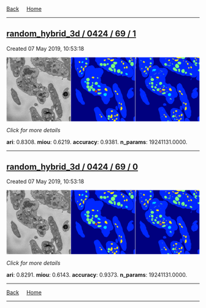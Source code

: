 
[Back](..)&nbsp;&nbsp;&nbsp;&nbsp;&nbsp;[Home](https://leapmanlab.github.io/snapshots)

---

<div class="summary"><a href="1"><h2>random_hybrid_3d / 0424 / 69 / 1</h2></a><p>Created 07 May 2019, 10:53:18
</p><a href="1"><img src="1/media/summary.png" align="center"></a><p>
<i>Click for more details</i>
</p></div>

**ari**: 0.8308. **miou**: 0.6219. **accuracy**: 0.9381. **n_params**: 19241131.0000. 

---

<div class="summary"><a href="0"><h2>random_hybrid_3d / 0424 / 69 / 0</h2></a><p>Created 07 May 2019, 10:53:18
</p><a href="0"><img src="0/media/summary.png" align="center"></a><p>
<i>Click for more details</i>
</p></div>

**ari**: 0.8291. **miou**: 0.6143. **accuracy**: 0.9373. **n_params**: 19241131.0000. 

---

[Back](..)&nbsp;&nbsp;&nbsp;&nbsp;&nbsp;[Home](https://leapmanlab.github.io/snapshots)

---